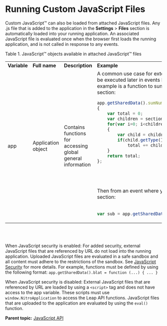 # Running Custom JavaScript Files 

Custom JavaScript™ can also be loaded from attached JavaScript files. Any .js file that is added to the application in the **Settings** \> **Files** section is automatically loaded into your running application. An associated JavaScript file is evaluated once when the browser first loads the running application, and is not called in response to any events.

Table 1. JavaScript™ objects available in attached JavaScript™ files

<table>
<tr>
<td> <b>Variable</b> </td><td> <b>Full name</b> <td><b>Description</b></td> <td> <b>Example</b></td> <td> <b>Type</b>
</tr>
<tr>
<td>app
<td>Application object
<td>Contains functions for accessing global general information
<td>   A common use case for external .js files is utility methods to be executed later in events by custom JavaScript. One example is a function to sum up all Number values in a section:<br>

```javascript
app.getSharedData().sumNumbers = function(section)
{
	var total = 0;
	var children = section.getChildren();
	for(var i=0; i<children.getLength(); i++)
	{
		var child = children.get(i);
		if(child.getType() === 'number')
			total += child.getBOAttr().getValue();
	}
	return total;
};
```
<br>
<br>
<br>
Then from an event where you want to sum all numbers in a section:<br>
<br>

```javascript   
var sub = app.getSharedData().sumNumbers(page.F_Expense);
```
   

<td>GUI
</tr>
</table>

<br>
<br>

When JavaScript security is enabled: For added security, external JavaScript files that are referenced by URL do not load into the running application. Uploaded JavaScript files are evaluated in a safe sandbox and all content must adhere to the restrictions of the sandbox. See [JavaScript Security](ref_jsapi_javascript_security.md#) for more details. For example, functions must be defined by using the following format: `app.getSharedData().blat = function (...) { ... }`

When JavaScript security is disabled: External JavaScript files that are referenced by URL are loaded by using a `<script>` tag and does not have access to the app variable. These scripts must use `window.NitroApplication` to access the Leap API functions. JavaScript files that are uploaded to the application are evaluated by using the `eval()` function.

**Parent topic:** [JavaScript API](ref_javascript_api.md)

